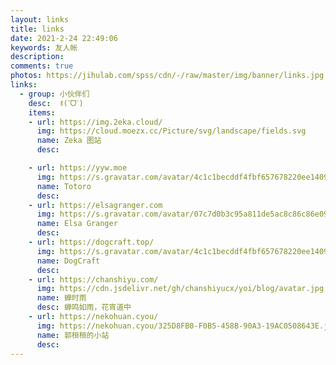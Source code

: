 ```yaml
---
layout: links
title: links
date: 2021-2-24 22:49:06
keywords: 友人帐
description: 
comments: true
photos: https://jihulab.com/spss/cdn/-/raw/master/img/banner/links.jpg
links:
  - group: 小伙伴们
    desc:  ꉂ(ˊᗜˋ)
    items:
    - url: https://img.2eka.cloud/
      img: https://cloud.moezx.cc/Picture/svg/landscape/fields.svg
      name: Zeka 图站
      desc: 

    - url: https://yyw.moe
      img: https://s.gravatar.com/avatar/4c1c1becddf4fbf657678220ee14095a?s=250
      name: Totoro
      desc: 
    - url: https://elsagranger.com
      img: https://s.gravatar.com/avatar/07c7d0b3c95a811de5ac8c86c86e09d8
      name: Elsa Granger
      desc: 
    - url: https://dogcraft.top/
      img: https://s.gravatar.com/avatar/4c1c1becddf4fbf657678220ee14095a?s=250
      name: DogCraft
      desc: 
    - url: https://chanshiyu.com/
      img: https://cdn.jsdelivr.net/gh/chanshiyucx/yoi/blog/avatar.jpg
      name: 蝉时雨
      desc: 蝉鸣如雨，花宵道中
    - url: https://nekohuan.cyou/
      img: https://nekohuan.cyou/325D8FB0-F0B5-458B-90A3-19AC0508643E.jpeg
      name: 郭桓桓的小站
      desc:
---
```

